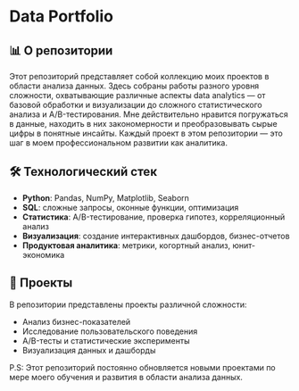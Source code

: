 # Data Portfolio

## 📊 О репозитории
Этот репозиторий представляет собой коллекцию моих проектов в области анализа данных. Здесь собраны работы разного уровня сложности, охватывающие различные аспекты data analytics — от базовой обработки и визуализации до сложного статистического анализа и A/B-тестирования.
Мне действительно нравится погружаться в данные, находить в них закономерности и преобразовывать сырые цифры в понятные инсайты. Каждый проект в этом репозитории — это шаг в моем профессиональном развитии как аналитика.

## 🛠 Технологический стек
- **Python**: Pandas, NumPy, Matplotlib, Seaborn
- **SQL**: сложные запросы, оконные функции, оптимизация
- **Статистика**: A/B-тестирование, проверка гипотез, корреляционный анализ
- **Визуализация**: создание интерактивных дашбордов, бизнес-отчетов
- **Продуктовая аналитика**: метрики, когортный анализ, юнит-экономика

## 📂 Проекты
В репозитории представлены проекты различной сложности:
- Анализ бизнес-показателей
- Исследование пользовательского поведения
- A/B-тесты и статистические эксперименты
- Визуализация данных и дашборды

P.S: Этот репозиторий постоянно обновляется новыми проектами по мере моего обучения и развития в области анализа данных.

